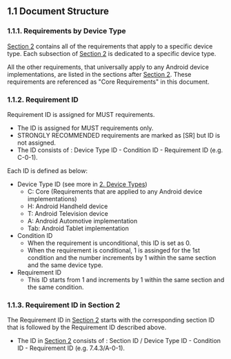 ## 1.1 Document Structure

### 1.1.1\. Requirements by Device Type

[Section 2](#2_device_types) contains all of the requirements that apply to a
specific device type. Each subsection of [Section 2](#2_device_types) is
dedicated to a specific device type.

All the other requirements, that universally apply to any Android device
implementations, are listed in the sections after [Section 2](#2_device_types).
These requirements are referenced as "Core Requirements" in this document.

### 1.1.2\. Requirement ID

Requirement ID is assigned for MUST requirements.

*    The ID is assigned for MUST requirements only.
*    STRONGLY RECOMMENDED requirements are marked as [SR] but ID is not assigned.
*    The ID consists of : Device Type ID - Condition ID - Requirement ID
     (e.g. C-0-1).

Each ID is defined as below:

*    Device Type ID (see more in [2. Device Types](#2_device_types))
     *    C: Core (Requirements that are applied to any Android device implementations)
     *    H: Android Handheld device
     *    T: Android Television device
     *    A: Android Automotive implementation
     *    Tab: Android Tablet implementation
*    Condition ID
     *    When the requirement is unconditional, this ID is set as 0.
     *    When the requirement is conditional, 1 is assinged for the 1st
          condition and the number increments by 1 within the same section and
          the same device type.
*    Requirement ID
     *    This ID starts from 1 and increments by 1 within the same section and
          the same condition.

### 1.1.3\. Requirement ID in Section 2

The Requirement ID in [Section 2](#2_device_types) starts with the corresponding
section ID that is followed by the Requirement ID described above.

*    The ID in [Section 2](#2_device_types) consists of :
Section ID / Device Type ID - Condition ID - Requirement ID (e.g. 7.4.3/A-0-1).
